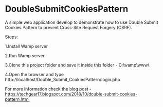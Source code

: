 # DoubleSubmitCookiesPattern
A simple web application develop to demonstrate how to use Double Submit Cookies Pattern to prevent Cross-Site Request Forgery (CSRF).

Steps:

1.Install Wamp server

2.Run Wamp server

3.Clone this project folder and save it inside this folder - C:\wamp\www\

4.Open the browser and type http://localhost/Double_Submit_CookiesPattern/login.php

For more information check the blog post - https://techgear17.blogspot.com/2018/10/double-submit-cookies-pattern.html
